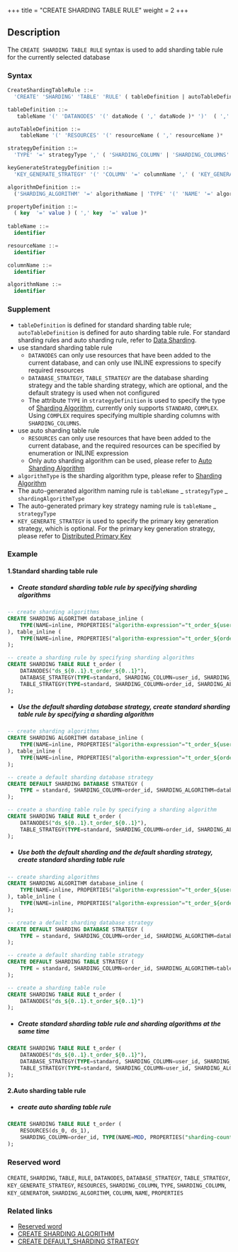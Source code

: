 +++
title = "CREATE SHARDING TABLE RULE"
weight = 2
+++

## Description

The `CREATE SHARDING TABLE RULE` syntax is used to add sharding table rule for the currently selected database

### Syntax

```sql
CreateShardingTableRule ::=
  'CREATE' 'SHARDING' 'TABLE' 'RULE' ( tableDefinition | autoTableDefinition ) ( ',' ( tableDefinition | autoTableDefinition ) )*

tableDefinition ::= 
   tableName '(' 'DATANODES' '(' dataNode ( ',' dataNode )* ')'  ( ','  'DATABASE_STRATEGY' '(' strategyDefinition ')' )?  ( ','  'TABLE_STRATEGY' '(' strategyDefinition ')' )?  ( ','  'KEY_GENERATE_STRATEGY' '(' keyGenerateStrategyDefinition ')' )? ')'

autoTableDefinition ::=
    tableName '(' 'RESOURCES' '(' resourceName ( ',' resourceName )*  ')' ',' 'SHARDING_COLUMN' '=' columnName ',' algorithmDefinition ( ','  'KEY_GENERATE_STRATEGY' '(' keyGenerateStrategyDefinition ')' )?')'

strategyDefinition ::=
  'TYPE' '=' strategyType ',' ( 'SHARDING_COLUMN' | 'SHARDING_COLUMNS' ) '=' columnName ',' algorithmDefinition

keyGenerateStrategyDefinition ::= 
  'KEY_GENERATE_STRATEGY' '(' 'COLUMN' '=' columnName ',' ( 'KEY_GENERATOR' '=' algorihtmName | algorithmDefinition ) ')' 

algorithmDefinition ::=
  ('SHARDING_ALGORITHM' '=' algorithmName | 'TYPE' '(' 'NAME' '=' algorithmType ( ',' 'PROPERTIES'  '(' propertyDefinition  ')' )?')'  )

propertyDefinition ::=
  ( key  '=' value ) ( ',' key  '=' value )* 
    
tableName ::=
  identifier

resourceName ::=
  identifier

columnName ::=
  identifier

algorithmName ::=
  identifier
```

### Supplement

- `tableDefinition` is defined for standard sharding table rule; `autoTableDefinition` is defined for auto sharding
  table rule. For standard sharding rules and auto sharding rule, refer
  to [Data Sharding](en/user-manual/shardingsphere-jdbc/yaml-config/rules/sharding/).
- use standard sharding table rule
    - `DATANODES` can only use resources that have been added to the current database, and can only use INLINE
      expressions to specify required resources
    - `DATABASE_STRATEGY`, `TABLE_STRATEGY` are the database sharding strategy and the table sharding strategy, which
      are optional, and the default strategy is used when not configured
    - The attribute `TYPE` in `strategyDefinition` is used to specify the type
      of [Sharding Algorithm](/en/features/sharding/concept/sharding/#user-defined-sharding-algorithm), currently only
      supports `STANDARD`, `COMPLEX`. Using `COMPLEX` requires specifying multiple sharding columns
      with `SHARDING_COLUMNS`.
- use auto sharding table rule
    - `RESOURCES` can only use resources that have been added to the current database, and the required resources can be
      specified by enumeration or INLINE expression
    - Only auto sharding algorithm can be used, please refer
      to [Auto Sharding Algorithm](/en/user-manual/shardingsphere-jdbc/builtin-algorithm/sharding/#auto-sharding-algorithm)
- `algorithmType` is the sharding algorithm type, please refer
  to [Sharding Algorithm](en/user-manual/shardingsphere-jdbc/builtin-algorithm/sharding)
- The auto-generated algorithm naming rule is `tableName` _ `strategyType` _ `shardingAlgorithmType`
- The auto-generated primary key strategy naming rule is `tableName` _ `strategyType`
- `KEY_GENERATE_STRATEGY` is used to specify the primary key generation strategy, which is optional. For the primary key
  generation strategy, please refer
  to [Distributed Primary Key](/en/user-manual/shardingsphere-jdbc/builtin-algorithm/keygen/)

### Example

#### 1.Standard sharding table rule

- ##### Create standard sharding table rule by specifying sharding algorithms

```SQL
-- create sharding algorithms
CREATE SHARDING ALGORITHM database_inline (
    TYPE(NAME=inline, PROPERTIES("algorithm-expression"="t_order_${user_id % 2}"))
), table_inline (
    TYPE(NAME=inline, PROPERTIES("algorithm-expression"="t_order_${order_id % 2}"))
); 

-- create a sharding rule by specifying sharding algorithms
CREATE SHARDING TABLE RULE t_order (
    DATANODES("ds_${0..1}.t_order_${0..1}"),
    DATABASE_STRATEGY(TYPE=standard, SHARDING_COLUMN=user_id, SHARDING_ALGORITHM=database_inline),
    TABLE_STRATEGY(TYPE=standard, SHARDING_COLUMN=order_id, SHARDING_ALGORITHM=table_inline)
);
```

- ##### Use the default sharding database strategy, create standard sharding table rule by specifying a sharding algorithm

```sql
-- create sharding algorithms
CREATE SHARDING ALGORITHM database_inline (
    TYPE(NAME=inline, PROPERTIES("algorithm-expression"="t_order_${user_id % 2}"))
), table_inline (
    TYPE(NAME=inline, PROPERTIES("algorithm-expression"="t_order_${order_id % 2}"))
); 

-- create a default sharding database strategy
CREATE DEFAULT SHARDING DATABASE STRATEGY (
    TYPE = standard, SHARDING_COLUMN=order_id, SHARDING_ALGORITHM=database_inline
);

-- create a sharding table rule by specifying a sharding algorithm
CREATE SHARDING TABLE RULE t_order (
    DATANODES("ds_${0..1}.t_order_${0..1}"),
    TABLE_STRATEGY(TYPE=standard, SHARDING_COLUMN=order_id, SHARDING_ALGORITHM=table_inline)
);
```

- ##### Use both the default sharding and the default sharding strategy, create standard sharding table rule

```SQL
-- create sharding algorithms
CREATE SHARDING ALGORITHM database_inline (
    TYPE(NAME=inline, PROPERTIES("algorithm-expression"="t_order_${user_id % 2}"))
), table_inline (
    TYPE(NAME=inline, PROPERTIES("algorithm-expression"="t_order_${order_id % 2}"))
); 

-- create a default sharding database strategy
CREATE DEFAULT SHARDING DATABASE STRATEGY (
    TYPE = standard, SHARDING_COLUMN=order_id, SHARDING_ALGORITHM=database_inline
);

-- create a default sharding table strategy
CREATE DEFAULT SHARDING TABLE STRATEGY (
    TYPE = standard, SHARDING_COLUMN=order_id, SHARDING_ALGORITHM=table_inline
);

-- create a sharding table rule 
CREATE SHARDING TABLE RULE t_order (
    DATANODES("ds_${0..1}.t_order_${0..1}")
);
```

- ##### Create standard sharding table rule and sharding algorithms at the same time

```sql
CREATE SHARDING TABLE RULE t_order (
    DATANODES("ds_${0..1}.t_order_${0..1}"),
    DATABASE_STRATEGY(TYPE=standard, SHARDING_COLUMN=user_id, SHARDING_ALGORITHM(TYPE(NAME=inline, PROPERTIES("algorithm-expression"="ds_${user_id % 2}")))),
    TABLE_STRATEGY(TYPE=standard, SHARDING_COLUMN=user_id, SHARDING_ALGORITHM(TYPE(NAME=inline, PROPERTIES("algorithm-expression"="ds_${order_id % 2}"))))
);
```

#### 2.Auto sharding table rule

- ##### create auto sharding table rule

```sql
CREATE SHARDING TABLE RULE t_order (
    RESOURCES(ds_0, ds_1),
    SHARDING_COLUMN=order_id, TYPE(NAME=MOD, PROPERTIES("sharding-count"=4))
);
```

### Reserved word

`CREATE`, `SHARDING`, `TABLE`, `RULE`, `DATANODES`, `DATABASE_STRATEGY`, `TABLE_STRATEGY`, `KEY_GENERATE_STRATEGY`, `RESOURCES`, `SHARDING_COLUMN`, `TYPE`, `SHARDING_COLUMN`, `KEY_GENERATOR`, `SHARDING_ALGORITHM`, `COLUMN`, `NAME`, `PROPERTIES`

### Related links

- [Reserved word](/en/reference/distsql/syntax/reserved-word/)
- [CREATE SHARDING ALGORITHM](/en/reference/distsql/syntax/rdl/rule-definition/create-sharding-algorithm/)
- [CREATE DEFAULT_SHARDING STRATEGY](/en/reference/distsql/syntax/rdl/rule-definition/create-default-sharding-strategy/)
